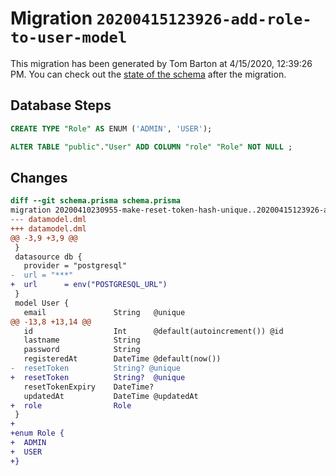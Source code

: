 # Migration `20200415123926-add-role-to-user-model`

This migration has been generated by Tom Barton at 4/15/2020, 12:39:26 PM.
You can check out the [state of the schema](./schema.prisma) after the migration.

## Database Steps

```sql
CREATE TYPE "Role" AS ENUM ('ADMIN', 'USER');

ALTER TABLE "public"."User" ADD COLUMN "role" "Role" NOT NULL ;
```

## Changes

```diff
diff --git schema.prisma schema.prisma
migration 20200410230955-make-reset-token-hash-unique..20200415123926-add-role-to-user-model
--- datamodel.dml
+++ datamodel.dml
@@ -3,9 +3,9 @@
 }
 datasource db {
   provider = "postgresql"
-  url = "***"
+  url      = env("POSTGRESQL_URL")
 }
 model User {
   email               String   @unique
@@ -13,8 +13,14 @@
   id                  Int      @default(autoincrement()) @id
   lastname            String
   password            String
   registeredAt        DateTime @default(now())
-  resetToken          String? @unique
+  resetToken          String?  @unique
   resetTokenExpiry    DateTime?
   updatedAt           DateTime @updatedAt
+  role                Role
 }
+
+enum Role {
+  ADMIN
+  USER
+}
```


